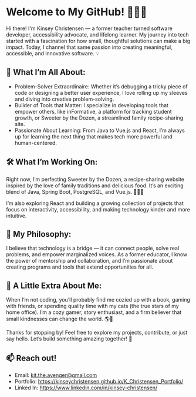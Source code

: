 

# Welcome to My GitHub! 👩‍💻✨
Hi there! I'm Kinsey Christensen — a former teacher turned software developer, accessibility advocate, and lifelong learner. My journey into tech started with a fascination for how small, thoughtful solutions can make a big impact. Today, I channel that same passion into creating meaningful, accessible, and innovative software. 💡

## 🚀 What I’m All About:

 - Problem-Solver Extraordinaire: Whether it’s debugging a tricky piece of code or designing a better user experience, I love rolling up my sleeves and diving into creative problem-solving.
 - Builder of Tools that Matter: I specialize in developing tools that empower others, like inFormative, a platform for tracking student growth, or Sweeter by the Dozen, a streamlined family recipe-sharing site.
 - Passionate About Learning: From Java to Vue.js and React, I’m always up for learning the next thing that makes tech more powerful and human-centered.

## 🛠️ What I’m Working On:

Right now, I’m perfecting Sweeter by the Dozen, a recipe-sharing website inspired by the love of family traditions and delicious food. It’s an exciting blend of Java, Spring Boot, PostgreSQL, and Vue.js. 🍪👩‍🍳

I’m also exploring React and building a growing collection of projects that focus on interactivity, accessibility, and making technology kinder and more intuitive.

## 🌟 My Philosophy:

I believe that technology is a bridge — it can connect people, solve real problems, and empower marginalized voices. As a former educator, I know the power of mentorship and collaboration, and I’m passionate about creating programs and tools that extend opportunities for all.

## 🐾 A Little Extra About Me:

When I’m not coding, you’ll probably find me cozied up with a book, gaming with friends, or spending quality time with my cats (the true stars of my home office). I’m a cozy gamer, story enthusiast, and a firm believer that small kindnesses can change the world. 🌎💙

Thanks for stopping by! Feel free to explore my projects, contribute, or just say hello. Let’s build something amazing together! 🌟

## 📫 Reach out! 
- Email: kit.the.avenger@gmail.com 
- Portfolio: https://kinseychristensen.github.io/K_Christensen_Portfolio/
- Linked In: https://www.linkedin.com/in/kinsey-christensen/
